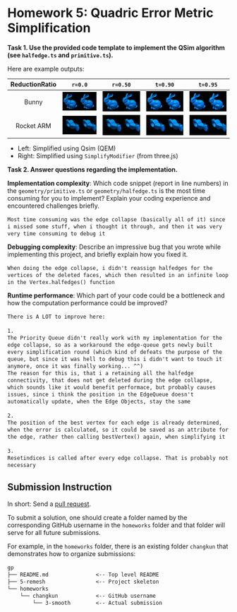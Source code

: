 # Homework 5: Quadric Error Metric Simplification

**Task 1. Use the provided code template to implement the QSim algorithm (see `halfedge.ts` and `primitive.ts`).**

Here are example outputs:

|ReductionRatio|`r=0.0`|`r=0.50`|`t=0.90`|`t=0.95`|
|:--:|:--:|:--:|:--:|:--:|
|Bunny|![](./assets/bunny-0.png)|![](./assets/bunny-50.png)|![](./assets/bunny-90.png)|![](./assets/bunny-95.png)|
|Rocket ARM|![](./assets/arm-0.png)|![](./assets/arm-50.png)|![](./assets/arm-90.png)|![](./assets/arm-95.png)|

- Left: Simplified using Qsim (QEM)
- Right: Simplified using `SimplifyModifier` (from three.js)

**Task 2. Answer questions regarding the implementation.**

**Implementation complexity**: Which code snippet (report in line numbers) in the `geometry/primitive.ts` or `geometry/halfedge.ts` is the most time consuming for you to implement? Explain your coding experience and encountered challenges briefly.

```
Most time consuming was the edge collapse (basically all of it) since i missed some stuff, when i thought it through, and then it was very very time consuming to debug it
```

**Debugging complexity**: Describe an impressive bug that you wrote while implementing this project, and briefly explain how you fixed it.

```
When doing the edge collapse, i didn't reassign halfedges for the vertices of the deleted faces, which then resulted in an infinite loop in the Vertex.halfedges() function
```

**Runtime performance**: Which part of your code could be a bottleneck and how the computation performance could be improved?

```
There is A LOT to improve here:

1.
The Priority Queue didn't really work with my implementation for the edge collapse, so as a workaround the edge-queue gets newly built every simplification round (which kind of defeats the purpose of the queue, but since it was hell to debug this i didn't want to touch it anymore, once it was finally working... ^^)
The reason for this is, that i a retaining all the halfedge connectivity, that does not get deleted during the edge collapse, which sounds like it would benefit performace, but probably causes issues, since i think the position in the EdgeQueue doesn't automatically update, when the Edge Objects, stay the same

2.
The position of the best vertex for each edge is already determined, when the error is calculated, so it could be saved as an attribute for the edge, rather then calling bestVertex() again, when simplifying it

3.
Resetindices is called after every edge collapse. That is probably not necessary
```

## Submission Instruction

In short: Send a [pull request](https://github.com/mimuc/gp/pulls).

To submit a solution, one should create a folder named by the corresponding GitHub username in the `homeworks` folder and that folder will serve for all future submissions.

For example, in the `homeworks` folder, there is an existing folder `changkun`
that demonstrates how to organize submissions:

```
gp
├── README.md               <-- Top level README
├── 5-remesh                <-- Project skeleton
└── homeworks
    └── changkun            <-- GitHub username
        └── 3-smooth        <-- Actual submission
```
